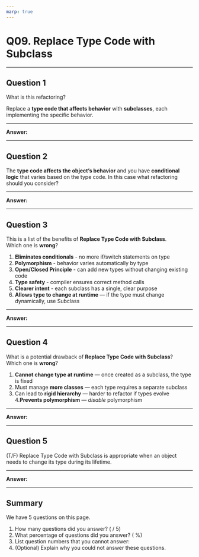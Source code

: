 ```yaml
---
marp: true
---
```


# Q09. Replace Type Code with Subclass

---

## Question 1

What is this refactoring?

Replace a **type code that affects behavior** with **subclasses**, each implementing the specific behavior.  

---

**Answer:**  


---

## Question 2

The **type code affects the object’s behavior** and you have **conditional logic** that varies based on the type code. In this case what refactoring should you consider?

---

**Answer:**  


---

## Question 3

This is a list of the benefits of **Replace Type Code with Subclass**.  
Which one is **wrong**?

1. **Eliminates conditionals** - no more if/switch statements on type
2. **Polymorphism** - behavior varies automatically by type
3. **Open/Closed Principle** - can add new types without changing existing code
4. **Type safety** - compiler ensures correct method calls
5. **Clearer intent** - each subclass has a single, clear purpose
5. **Allows type to change at runtime** — if the type must change dynamically, use Subclass  

---

**Answer:**


---

## Question 4

What is a potential drawback of **Replace Type Code with Subclass**?  
Which one is **wrong**?

1. **Cannot change type at runtime** — once created as a subclass, the type is fixed  
2. Must manage **more classes** — each type requires a separate subclass  
3. Can lead to **rigid hierarchy** — harder to refactor if types evolve  
4.**Prevents polymorphism** — *disable* polymorphism  

---

**Answer:**


---

## Question 5

(T/F) Replace Type Code with Subclass is appropriate when an object needs to change its type during its lifetime.

---

**Answer:**


---

## Summary

We have 5 questions on this page.

1. How many questions did you answer? ( / 5)
2. What percentage of questions did you answer? (  %)
3. List question numbers that you cannot answer:
4. (Optional) Explain why you could not answer these questions.
